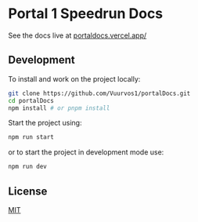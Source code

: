 # Portal 1 Speedrun Docs

See the docs live at [portaldocs.vercel.app/](https://portaldocs.vercel.app/docs/introduction)

## Development

To install and work on the project locally:

```bash
git clone https://github.com/Vuurvos1/portalDocs.git
cd portalDocs
npm install # or pnpm install
```

Start the project using:

```bash
npm run start
```

or to start the project in development mode use:

```bash
npm run dev
```

<!-- Check out the live development branch at -->
<!-- instert dev site link -->

## License

[MIT](https://github.com/Vuurvos1/portalDocs/blob/main/LICENSE)
